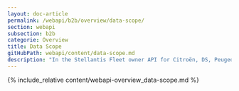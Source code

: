 ```yaml
---
layout: doc-article
permalink: /webapi/b2b/overview/data-scope/
section: webapi
subsection: b2b
categorie: Overview
title: Data Scope
gitHubPath: webapi/content/data-scope.md
description: "In the Stellantis Fleet owner API for Citroën, DS, Peugeot, Opel and Vauxhall, available data are related to connected vehicle service data scope."
---
```


{% include_relative content/webapi-overview_data-scope.md %}
